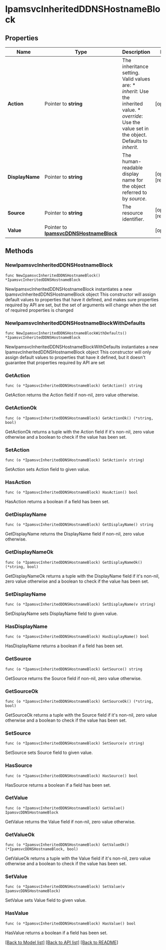 # IpamsvcInheritedDDNSHostnameBlock

## Properties

Name | Type | Description | Notes
------------ | ------------- | ------------- | -------------
**Action** | Pointer to **string** | The inheritance setting.  Valid values are: * _inherit_: Use the inherited value. * _override_: Use the value set in the object.  Defaults to _inherit_. | [optional] 
**DisplayName** | Pointer to **string** | The human-readable display name for the object referred to by _source_. | [optional] [readonly] 
**Source** | Pointer to **string** | The resource identifier. | [optional] [readonly] 
**Value** | Pointer to [**IpamsvcDDNSHostnameBlock**](IpamsvcDDNSHostnameBlock.md) |  | [optional] 

## Methods

### NewIpamsvcInheritedDDNSHostnameBlock

`func NewIpamsvcInheritedDDNSHostnameBlock() *IpamsvcInheritedDDNSHostnameBlock`

NewIpamsvcInheritedDDNSHostnameBlock instantiates a new IpamsvcInheritedDDNSHostnameBlock object
This constructor will assign default values to properties that have it defined,
and makes sure properties required by API are set, but the set of arguments
will change when the set of required properties is changed

### NewIpamsvcInheritedDDNSHostnameBlockWithDefaults

`func NewIpamsvcInheritedDDNSHostnameBlockWithDefaults() *IpamsvcInheritedDDNSHostnameBlock`

NewIpamsvcInheritedDDNSHostnameBlockWithDefaults instantiates a new IpamsvcInheritedDDNSHostnameBlock object
This constructor will only assign default values to properties that have it defined,
but it doesn't guarantee that properties required by API are set

### GetAction

`func (o *IpamsvcInheritedDDNSHostnameBlock) GetAction() string`

GetAction returns the Action field if non-nil, zero value otherwise.

### GetActionOk

`func (o *IpamsvcInheritedDDNSHostnameBlock) GetActionOk() (*string, bool)`

GetActionOk returns a tuple with the Action field if it's non-nil, zero value otherwise
and a boolean to check if the value has been set.

### SetAction

`func (o *IpamsvcInheritedDDNSHostnameBlock) SetAction(v string)`

SetAction sets Action field to given value.

### HasAction

`func (o *IpamsvcInheritedDDNSHostnameBlock) HasAction() bool`

HasAction returns a boolean if a field has been set.

### GetDisplayName

`func (o *IpamsvcInheritedDDNSHostnameBlock) GetDisplayName() string`

GetDisplayName returns the DisplayName field if non-nil, zero value otherwise.

### GetDisplayNameOk

`func (o *IpamsvcInheritedDDNSHostnameBlock) GetDisplayNameOk() (*string, bool)`

GetDisplayNameOk returns a tuple with the DisplayName field if it's non-nil, zero value otherwise
and a boolean to check if the value has been set.

### SetDisplayName

`func (o *IpamsvcInheritedDDNSHostnameBlock) SetDisplayName(v string)`

SetDisplayName sets DisplayName field to given value.

### HasDisplayName

`func (o *IpamsvcInheritedDDNSHostnameBlock) HasDisplayName() bool`

HasDisplayName returns a boolean if a field has been set.

### GetSource

`func (o *IpamsvcInheritedDDNSHostnameBlock) GetSource() string`

GetSource returns the Source field if non-nil, zero value otherwise.

### GetSourceOk

`func (o *IpamsvcInheritedDDNSHostnameBlock) GetSourceOk() (*string, bool)`

GetSourceOk returns a tuple with the Source field if it's non-nil, zero value otherwise
and a boolean to check if the value has been set.

### SetSource

`func (o *IpamsvcInheritedDDNSHostnameBlock) SetSource(v string)`

SetSource sets Source field to given value.

### HasSource

`func (o *IpamsvcInheritedDDNSHostnameBlock) HasSource() bool`

HasSource returns a boolean if a field has been set.

### GetValue

`func (o *IpamsvcInheritedDDNSHostnameBlock) GetValue() IpamsvcDDNSHostnameBlock`

GetValue returns the Value field if non-nil, zero value otherwise.

### GetValueOk

`func (o *IpamsvcInheritedDDNSHostnameBlock) GetValueOk() (*IpamsvcDDNSHostnameBlock, bool)`

GetValueOk returns a tuple with the Value field if it's non-nil, zero value otherwise
and a boolean to check if the value has been set.

### SetValue

`func (o *IpamsvcInheritedDDNSHostnameBlock) SetValue(v IpamsvcDDNSHostnameBlock)`

SetValue sets Value field to given value.

### HasValue

`func (o *IpamsvcInheritedDDNSHostnameBlock) HasValue() bool`

HasValue returns a boolean if a field has been set.


[[Back to Model list]](../README.md#documentation-for-models) [[Back to API list]](../README.md#documentation-for-api-endpoints) [[Back to README]](../README.md)


